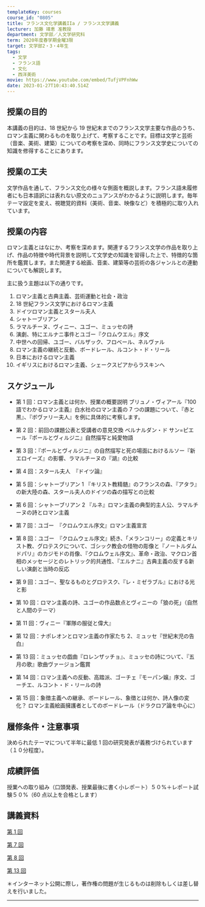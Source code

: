 ```yaml
---
templateKey: courses
course_id: "0805"
title: フランス文化学講義IIa / フランス文学講義
lecturer: 加藤 靖恵 准教授
department: 文学部／人文学研究科
term: 2020年度春学期金曜3限
target: 文学部2・3・4年生
tags:
  - 文学
  - フランス語
  - 文化
  - 西洋美術
movie: https://www.youtube.com/embed/TufjVPFnhWw
date: 2023-01-27T10:43:40.514Z
---
```


## 授業の目的

本講義の目的は、18 世紀から 19 世紀末までのフランス文学主要な作品のうち、ロマン主義に関わるものを取り上げて、考察することです。目標は文学と芸術（音楽、美術、建築）についての考察を深め、同時にフランス文学史についての知識を修得することにあります。

## 授業の工夫

文学作品を通して、フランス文化の様々な側面を概説します。フランス語未履修者にも日本語訳には表れない原文のニュアンスがわかるように説明します。毎年テーマ設定を変え、視聴覚的資料（美術、音楽、映像など）を積極的に取り入れています。

## 授業の内容

ロマン主義とはなにか、考察を深めます。関連するフランス文学の作品を取り上げ、作品の特徴や時代背景を説明して文学史の知識を習得した上で、特徴的な箇所を鑑賞します。また関連する絵画、音楽、建築等の芸術の各ジャンルとの連動についても解説します。

主に扱う主題は以下の通りです。

1. ロマン主義と古典主義、芸術運動と社会・政治
2. 18 世紀フランス文学におけるロマン主義
3. ドイツロマン主義とスタール夫人
4. シャトーブリアン
5. ラマルチーヌ、ヴィニー、ユゴー、ミュッセの詩
6. 演劇、特にエルナニ事件とユゴー『クロムウエル』序文
7. 中世への回帰、ユゴー、バルザック、フロべール、ネルヴァル
8. ロマン主義の継続と反動、ボードレール、ルコント・ド・リール
9. 日本におけるロマン主義
10. イギリスにおけるロマン主義、シェークスピアからラスキンへ

## スケジュール

- 第 1 回：ロマン主義とは何か、授業の概要説明
  ブリュノ・ヴィアール『100 語でわかるロマン主義』白水社のロマン主義の 7 つの課題について、『赤と黒』、『ボヴァリー夫人』を例に具体的に考察します。

- 第 2 回：前回の課題公表と受講者の意見交換
  ベルナルダン・ド サン=ピエール『ポールとヴィルジニ』自然描写と純愛物語

- 第 3 回：『ポールとヴィルジニ』の自然描写と死の場面におけるルソー『新エロイーズ』の影響、ラマルチーヌの『湖』の比較

- 第 4 回：スタール夫人　『ドイツ論』

- 第 5 回：シャトーブリアン 1 『キリスト教精髄』のフランスの森、『アタラ』の新大陸の森、スタール夫人のドイツの森の描写との比較

- 第 6 回：シャトーブリアン 2 『ルネ』ロマン主義の典型的主人公、ラマルチーヌの詩とロマン主義

- 第 7 回：ユゴー　『クロムウエル序文』ロマン主義宣言

- 第 8 回：ユゴー　『クロムウェル序文』続き、「メランコリー」の定義とキリスト教、グロテスクについて、ゴシック教会の怪物の彫像と『ノートルダムドパリ』のカジモドの肖像、『クロムウェル序文』、革命・政治、マクロン首相のメッセージとのレトリック的共通性、『エルナニ』古典主義の反する新しい演劇と当時の反応

- 第 9 回：ユゴー、聖なるものとグロテスク、『レ・ミゼラブル』における光と影

- 第 10 回：ロマン主義の詩、ユゴーの作品数点とヴィニーの「狼の死」（自然と人間のテーマ）

- 第 11 回：ヴィニー『軍隊の服従と偉大』
- 第 12 回：ナポレオンとロマン主義の作家たち 2、ミュッセ『世紀末児の告白』

- 第 13 回：ミュッセの戯曲『ロレンザッチョ』、ミュッセの詩について、『五月の歌』歌曲ヴァージョン鑑賞

- 第 14 回：ロマン主義への反動、高踏派、ゴーチェ『モーパン嬢』序文、ゴーチエ、ルコント・ド・リールの詩

- 第 15 回：象徴主義への継承、ボードレール、象徴とは何か、詩人像の変化？
  ロマン主義絵画擁護者としてのボードレール（ドラクロア論を中心に）

## 履修条件・注意事項

決められたテーマについて半年に最低 1 回の研究発表が義務づけられています（１０分程度）。

## 成績評価

授業への取り組み（口頭発表、授業最後に書く小レポート）５０%＋レポート試験５０%（60 点以上を合格とします）

## 講義資料

[第 1 回](https://ocw.nagoya-u.jp/files/805/slide1.pdf)

[第 7 回](https://ocw.nagoya-u.jp/files/805/slide2.pdf)

[第 8 回](https://ocw.nagoya-u.jp/files/805/slide3.pdf)

[第 13 回](https://ocw.nagoya-u.jp/files/805/slide4.pdf)

＊インターネット公開に際し，著作権の問題が生じるものは削除もしくは差し替えを行いました。

<HR>
